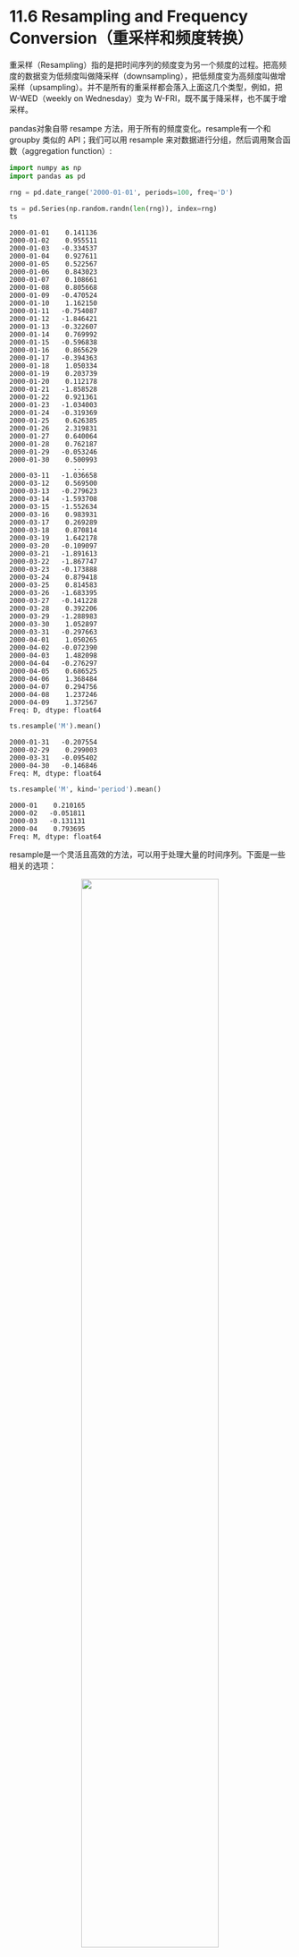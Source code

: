 

# 11.6 Resampling and Frequency Conversion（重采样和频度转换）

重采样（Resampling）指的是把时间序列的频度变为另一个频度的过程。把高频度的数据变为低频度叫做降采样（downsampling），把低频度变为高频度叫做增采样（upsampling）。并不是所有的重采样都会落入上面这几个类型，例如，把 W-WED（weekly on Wednesday）变为 W-FRI，既不属于降采样，也不属于增采样。

pandas对象自带 resampe 方法，用于所有的频度变化。resample有一个和 groupby 类似的 API；我们可以用 resample 来对数据进行分组，然后调用聚合函数（aggregation function）:


```Python
import numpy as np
import pandas as pd
```


```Python
rng = pd.date_range('2000-01-01', periods=100, freq='D')
```


```Python
ts = pd.Series(np.random.randn(len(rng)), index=rng)
ts
```




    2000-01-01    0.141136
    2000-01-02    0.955511
    2000-01-03   -0.334537
    2000-01-04    0.927611
    2000-01-05    0.522567
    2000-01-06    0.843023
    2000-01-07    0.108661
    2000-01-08    0.805668
    2000-01-09   -0.470524
    2000-01-10    1.162150
    2000-01-11   -0.754087
    2000-01-12   -1.846421
    2000-01-13   -0.322607
    2000-01-14    0.769992
    2000-01-15   -0.596838
    2000-01-16    0.865629
    2000-01-17   -0.394363
    2000-01-18    1.050334
    2000-01-19    0.203739
    2000-01-20    0.112178
    2000-01-21   -1.858528
    2000-01-22    0.921361
    2000-01-23   -1.034003
    2000-01-24   -0.319369
    2000-01-25    0.626385
    2000-01-26    2.319831
    2000-01-27    0.640064
    2000-01-28    0.762187
    2000-01-29   -0.053246
    2000-01-30    0.500993
                    ...
    2000-03-11   -1.036658
    2000-03-12    0.569500
    2000-03-13   -0.279623
    2000-03-14   -1.593708
    2000-03-15   -1.552634
    2000-03-16    0.983931
    2000-03-17    0.269289
    2000-03-18    0.870814
    2000-03-19    1.642178
    2000-03-20   -0.109097
    2000-03-21   -1.891613
    2000-03-22   -1.867747
    2000-03-23   -0.173888
    2000-03-24    0.879418
    2000-03-25    0.814583
    2000-03-26   -1.683395
    2000-03-27   -0.141228
    2000-03-28    0.392206
    2000-03-29   -1.288983
    2000-03-30    1.052897
    2000-03-31   -0.297663
    2000-04-01    1.050265
    2000-04-02   -0.072390
    2000-04-03    1.482098
    2000-04-04   -0.276297
    2000-04-05    0.686525
    2000-04-06    1.368484
    2000-04-07    0.294756
    2000-04-08    1.237246
    2000-04-09    1.372567
    Freq: D, dtype: float64




```Python
ts.resample('M').mean()
```




    2000-01-31   -0.207554
    2000-02-29    0.299003
    2000-03-31   -0.095402
    2000-04-30   -0.146846
    Freq: M, dtype: float64




```Python
ts.resample('M', kind='period').mean()
```




    2000-01    0.210165
    2000-02   -0.051811
    2000-03   -0.131131
    2000-04    0.793695
    Freq: M, dtype: float64



resample是一个灵活且高效的方法，可以用于处理大量的时间序列。下面是一些相关的选项：

<p align="center">
    <img width="70%" height="70%" src="http://images.iterate.site/blog/image/180803/LHm0CLe703.png?imageslim">
</p>

# 1 Downsampling（降采样）

把数据聚合为规律、低频度是一个很普通的时间序列任务。用于处理的数据不必是有固定频度的；我们想要设定的频度会定义箱界（bin edges），根据 bin edges会把时间序列分割为多个片段，然后进行聚合。例如，转换为月度，比如'M'或'BM'，我们需要把数据以月为间隔进行切割。每一个间隔都是半开放的（half-open）；一个数据点只能属于一个间隔，所有间隔的合集，构成整个时间范围（time frame）。当使用 resample 去降采样数据的时候，有很多事情需要考虑：

- 在每个间隔里，哪一边要闭合
- 怎样对每一个聚合的 bin 贴标签，可以使用间隔的开始或结束

为了演示一下，下面用一个一分钟的数据来举例：


```Python
rng = pd.date_range('2000-01-01', periods=12, freq='T')
```


```Python
ts = pd.Series(np.arange(12), index=rng)
ts
```




    2000-01-01 00:00:00     0
    2000-01-01 00:01:00     1
    2000-01-01 00:02:00     2
    2000-01-01 00:03:00     3
    2000-01-01 00:04:00     4
    2000-01-01 00:05:00     5
    2000-01-01 00:06:00     6
    2000-01-01 00:07:00     7
    2000-01-01 00:08:00     8
    2000-01-01 00:09:00     9
    2000-01-01 00:10:00    10
    2000-01-01 00:11:00    11
    Freq: T, dtype: int64



假设我们想要按 5 分钟一个数据块来进行聚合，然后对每一个组计算总和：


```Python
ts.resample('5min', closed='right').sum()
```




    1999-12-31 23:55:00     0
    2000-01-01 00:00:00    15
    2000-01-01 00:05:00    40
    2000-01-01 00:10:00    11
    Freq: 5T, dtype: int64



我们传入的频度定义了每个 bin 的边界按 5 分钟递增。默认，bin的左边界是闭合的，所以`00:00`值是属于`00:00`到`00:05`间隔的。设定 closed='right'，会让间隔的右边闭合：


```Python
ts.resample('5min', closed='right').sum()
```




    1999-12-31 23:55:00     0
    2000-01-01 00:00:00    15
    2000-01-01 00:05:00    40
    2000-01-01 00:10:00    11
    Freq: 5T, dtype: int64



默认，每一个 bin 的左边的时间戳，会被用来作为结果里时间序列的标签。通过设置 label='right'，我们可以使用 bin 右边的时间戳来作为标签：


```Python
ts.resample('5min', closed='right', label='right').sum()
```




    2000-01-01 00:00:00     0
    2000-01-01 00:05:00    15
    2000-01-01 00:10:00    40
    2000-01-01 00:15:00    11
    Freq: 5T, dtype: int64



可以看下图方便理解：

<p align="center">
    <img width="70%" height="70%" src="http://images.iterate.site/blog/image/180803/C53e3CCkDb.png?imageslim">
</p>

最后，我们可能想要对结果的索引进行位移，比如在右边界减少一秒。想要实现的话，传递一个字符串或日期偏移给 loffset：


```Python
ts.resample('5min', closed='right',
            label='right', loffset='-1s').sum()
```




    1999-12-31 23:59:59     0
    2000-01-01 00:04:59    15
    2000-01-01 00:09:59    40
    2000-01-01 00:14:59    11
    Freq: 5T, dtype: int64



我们也可以使用 shift 方法来实现上面 loffset 的效果。

### Open-High-Low-Close (OHLC) resampling（股价图重取样）

>  Open-High-Low-Close: 开盘-盘高-盘低-收盘图；股票图；股价图

在经济界，一个比较流行的用法，是对时间序列进行聚合，计算每一个桶（bucket）里的四个值：first（open），last（close），maximum（high），minimal（low），即开盘-收盘-盘高-盘低，四个值。使用 ohlc 聚合函数可以得到这四个聚合结果：


```Python
ts.resample('5min').ohlc()
```




<div>
<table border="1" class="dataframe">
  <thead>
    <tr style="text-align: right;">
      <th></th>
      <th>open</th>
      <th>high</th>
      <th>low</th>
      <th>close</th>
    </tr>
  </thead>
  <tbody>
    <tr>
      <th>2000-01-01 00:00:00</th>
      <td>0</td>
      <td>4</td>
      <td>0</td>
      <td>4</td>
    </tr>
    <tr>
      <th>2000-01-01 00:05:00</th>
      <td>5</td>
      <td>9</td>
      <td>5</td>
      <td>9</td>
    </tr>
    <tr>
      <th>2000-01-01 00:10:00</th>
      <td>10</td>
      <td>11</td>
      <td>10</td>
      <td>11</td>
    </tr>
  </tbody>
</table>
</div>



# 2 Upsampling and Interpolation（增采样和插值）

把一个低频度转换为高频度，是不需要进行聚合的。下面是一个有周数据的 DataFrame：


```Python
frame = pd.DataFrame(np.random.randn(2, 4),
                     index=pd.date_range('1/1/2000', periods=2,
                                         freq='W-WED'),
                     columns=['Colorado', 'Texas', 'New York', 'Ohio'])
frame
```




<div>
<table border="1" class="dataframe">
  <thead>
    <tr style="text-align: right;">
      <th></th>
      <th>Colorado</th>
      <th>Texas</th>
      <th>New York</th>
      <th>Ohio</th>
    </tr>
  </thead>
  <tbody>
    <tr>
      <th>2000-01-05</th>
      <td>0.138355</td>
      <td>1.881517</td>
      <td>0.655367</td>
      <td>1.496932</td>
    </tr>
    <tr>
      <th>2000-01-12</th>
      <td>-1.125212</td>
      <td>-0.824337</td>
      <td>0.803721</td>
      <td>-0.672660</td>
    </tr>
  </tbody>
</table>
</div>



当我们对这个数据进行聚合的的时候，每个组只有一个值，以及 gap（间隔）之间的缺失值。在不使用任何聚合函数的情况下，我们使用 asfreq 方法将其转换为高频度：


```Python
df_daily = frame.resample('D').asfreq()
df_daily
```




<div>
<table border="1" class="dataframe">
  <thead>
    <tr style="text-align: right;">
      <th></th>
      <th>Colorado</th>
      <th>Texas</th>
      <th>New York</th>
      <th>Ohio</th>
    </tr>
  </thead>
  <tbody>
    <tr>
      <th>2000-01-05</th>
      <td>0.138355</td>
      <td>1.881517</td>
      <td>0.655367</td>
      <td>1.496932</td>
    </tr>
    <tr>
      <th>2000-01-06</th>
      <td>NaN</td>
      <td>NaN</td>
      <td>NaN</td>
      <td>NaN</td>
    </tr>
    <tr>
      <th>2000-01-07</th>
      <td>NaN</td>
      <td>NaN</td>
      <td>NaN</td>
      <td>NaN</td>
    </tr>
    <tr>
      <th>2000-01-08</th>
      <td>NaN</td>
      <td>NaN</td>
      <td>NaN</td>
      <td>NaN</td>
    </tr>
    <tr>
      <th>2000-01-09</th>
      <td>NaN</td>
      <td>NaN</td>
      <td>NaN</td>
      <td>NaN</td>
    </tr>
    <tr>
      <th>2000-01-10</th>
      <td>NaN</td>
      <td>NaN</td>
      <td>NaN</td>
      <td>NaN</td>
    </tr>
    <tr>
      <th>2000-01-11</th>
      <td>NaN</td>
      <td>NaN</td>
      <td>NaN</td>
      <td>NaN</td>
    </tr>
    <tr>
      <th>2000-01-12</th>
      <td>-1.125212</td>
      <td>-0.824337</td>
      <td>0.803721</td>
      <td>-0.672660</td>
    </tr>
  </tbody>
</table>
</div>



假设我们想要用每周的值来填写非周三的部分。这种方法叫做填充（filling）或插值（interpolation），可以使用 fillna 或 reindex 方法来实现重采样：


```Python
frame.resample('D').ffill()
```




<div>
<table border="1" class="dataframe">
  <thead>
    <tr style="text-align: right;">
      <th></th>
      <th>Colorado</th>
      <th>Texas</th>
      <th>New York</th>
      <th>Ohio</th>
    </tr>
  </thead>
  <tbody>
    <tr>
      <th>2000-01-05</th>
      <td>0.138355</td>
      <td>1.881517</td>
      <td>0.655367</td>
      <td>1.496932</td>
    </tr>
    <tr>
      <th>2000-01-06</th>
      <td>0.138355</td>
      <td>1.881517</td>
      <td>0.655367</td>
      <td>1.496932</td>
    </tr>
    <tr>
      <th>2000-01-07</th>
      <td>0.138355</td>
      <td>1.881517</td>
      <td>0.655367</td>
      <td>1.496932</td>
    </tr>
    <tr>
      <th>2000-01-08</th>
      <td>0.138355</td>
      <td>1.881517</td>
      <td>0.655367</td>
      <td>1.496932</td>
    </tr>
    <tr>
      <th>2000-01-09</th>
      <td>0.138355</td>
      <td>1.881517</td>
      <td>0.655367</td>
      <td>1.496932</td>
    </tr>
    <tr>
      <th>2000-01-10</th>
      <td>0.138355</td>
      <td>1.881517</td>
      <td>0.655367</td>
      <td>1.496932</td>
    </tr>
    <tr>
      <th>2000-01-11</th>
      <td>0.138355</td>
      <td>1.881517</td>
      <td>0.655367</td>
      <td>1.496932</td>
    </tr>
    <tr>
      <th>2000-01-12</th>
      <td>-1.125212</td>
      <td>-0.824337</td>
      <td>0.803721</td>
      <td>-0.672660</td>
    </tr>
  </tbody>
</table>
</div>



我们可以选择只对一部分的周期进行填写：


```Python
frame.resample('D').ffill(limit=2)
```




<div>
<table border="1" class="dataframe">
  <thead>
    <tr style="text-align: right;">
      <th></th>
      <th>Colorado</th>
      <th>Texas</th>
      <th>New York</th>
      <th>Ohio</th>
    </tr>
  </thead>
  <tbody>
    <tr>
      <th>2000-01-05</th>
      <td>0.138355</td>
      <td>1.881517</td>
      <td>0.655367</td>
      <td>1.496932</td>
    </tr>
    <tr>
      <th>2000-01-06</th>
      <td>0.138355</td>
      <td>1.881517</td>
      <td>0.655367</td>
      <td>1.496932</td>
    </tr>
    <tr>
      <th>2000-01-07</th>
      <td>0.138355</td>
      <td>1.881517</td>
      <td>0.655367</td>
      <td>1.496932</td>
    </tr>
    <tr>
      <th>2000-01-08</th>
      <td>NaN</td>
      <td>NaN</td>
      <td>NaN</td>
      <td>NaN</td>
    </tr>
    <tr>
      <th>2000-01-09</th>
      <td>NaN</td>
      <td>NaN</td>
      <td>NaN</td>
      <td>NaN</td>
    </tr>
    <tr>
      <th>2000-01-10</th>
      <td>NaN</td>
      <td>NaN</td>
      <td>NaN</td>
      <td>NaN</td>
    </tr>
    <tr>
      <th>2000-01-11</th>
      <td>NaN</td>
      <td>NaN</td>
      <td>NaN</td>
      <td>NaN</td>
    </tr>
    <tr>
      <th>2000-01-12</th>
      <td>-1.125212</td>
      <td>-0.824337</td>
      <td>0.803721</td>
      <td>-0.672660</td>
    </tr>
  </tbody>
</table>
</div>



注意，新的日期索引不能与旧的有重叠：


```Python
frame.resample('W-THU').ffill()
```




<div>
<table border="1" class="dataframe">
  <thead>
    <tr style="text-align: right;">
      <th></th>
      <th>Colorado</th>
      <th>Texas</th>
      <th>New York</th>
      <th>Ohio</th>
    </tr>
  </thead>
  <tbody>
    <tr>
      <th>2000-01-06</th>
      <td>0.138355</td>
      <td>1.881517</td>
      <td>0.655367</td>
      <td>1.496932</td>
    </tr>
    <tr>
      <th>2000-01-13</th>
      <td>-1.125212</td>
      <td>-0.824337</td>
      <td>0.803721</td>
      <td>-0.672660</td>
    </tr>
  </tbody>
</table>
</div>



# 3 Resampling with Periods（对周期进行重采样）

对周期的索引进行重采样的过程，与之前时间戳的方法相似：


```Python
frame = pd.DataFrame(np.random.randn(24, 4),
                     index=pd.period_range('1-2000', '12-2001',
                                           freq='M'),
                     columns=['Colorado', 'Texas', 'New York', 'Ohio'])
frame[:5]
```




<div>
<table border="1" class="dataframe">
  <thead>
    <tr style="text-align: right;">
      <th></th>
      <th>Colorado</th>
      <th>Texas</th>
      <th>New York</th>
      <th>Ohio</th>
    </tr>
  </thead>
  <tbody>
    <tr>
      <th>2000-01</th>
      <td>1.451095</td>
      <td>0.236027</td>
      <td>-1.114785</td>
      <td>1.245450</td>
    </tr>
    <tr>
      <th>2000-02</th>
      <td>1.720449</td>
      <td>-0.724853</td>
      <td>-1.870676</td>
      <td>1.089338</td>
    </tr>
    <tr>
      <th>2000-03</th>
      <td>0.411774</td>
      <td>-0.785979</td>
      <td>1.749024</td>
      <td>0.164739</td>
    </tr>
    <tr>
      <th>2000-04</th>
      <td>-1.549051</td>
      <td>-0.050722</td>
      <td>0.002775</td>
      <td>-1.606657</td>
    </tr>
    <tr>
      <th>2000-05</th>
      <td>1.011998</td>
      <td>0.149377</td>
      <td>-1.608262</td>
      <td>0.992927</td>
    </tr>
  </tbody>
</table>
</div>




```Python
annual_frame = frame.resample('A-DEC').mean()
annual_frame
```




<div>
<table border="1" class="dataframe">
  <thead>
    <tr style="text-align: right;">
      <th></th>
      <th>Colorado</th>
      <th>Texas</th>
      <th>New York</th>
      <th>Ohio</th>
    </tr>
  </thead>
  <tbody>
    <tr>
      <th>2000</th>
      <td>0.208662</td>
      <td>-0.109971</td>
      <td>-0.233464</td>
      <td>0.138465</td>
    </tr>
    <tr>
      <th>2001</th>
      <td>-0.401946</td>
      <td>0.368050</td>
      <td>-0.209196</td>
      <td>-0.155851</td>
    </tr>
  </tbody>
</table>
</div>



增采样需要考虑的要多一些，比如在重采样前，选择哪一个时间跨度作为结束，就像 asfreq 方法那样。convertion参数默认是'start'，但也能用'end'：


```Python
# Q-DEC: Quarterly, year ending in December
annual_frame.resample('Q-DEC').ffill()
```




<div>
<table border="1" class="dataframe">
  <thead>
    <tr style="text-align: right;">
      <th></th>
      <th>Colorado</th>
      <th>Texas</th>
      <th>New York</th>
      <th>Ohio</th>
    </tr>
  </thead>
  <tbody>
    <tr>
      <th>2000Q1</th>
      <td>0.208662</td>
      <td>-0.109971</td>
      <td>-0.233464</td>
      <td>0.138465</td>
    </tr>
    <tr>
      <th>2000Q2</th>
      <td>0.208662</td>
      <td>-0.109971</td>
      <td>-0.233464</td>
      <td>0.138465</td>
    </tr>
    <tr>
      <th>2000Q3</th>
      <td>0.208662</td>
      <td>-0.109971</td>
      <td>-0.233464</td>
      <td>0.138465</td>
    </tr>
    <tr>
      <th>2000Q4</th>
      <td>0.208662</td>
      <td>-0.109971</td>
      <td>-0.233464</td>
      <td>0.138465</td>
    </tr>
    <tr>
      <th>2001Q1</th>
      <td>-0.401946</td>
      <td>0.368050</td>
      <td>-0.209196</td>
      <td>-0.155851</td>
    </tr>
    <tr>
      <th>2001Q2</th>
      <td>-0.401946</td>
      <td>0.368050</td>
      <td>-0.209196</td>
      <td>-0.155851</td>
    </tr>
    <tr>
      <th>2001Q3</th>
      <td>-0.401946</td>
      <td>0.368050</td>
      <td>-0.209196</td>
      <td>-0.155851</td>
    </tr>
    <tr>
      <th>2001Q4</th>
      <td>-0.401946</td>
      <td>0.368050</td>
      <td>-0.209196</td>
      <td>-0.155851</td>
    </tr>
  </tbody>
</table>
</div>




```Python
annual_frame.resample('Q-DEC', convention='end').ffill()
```




<div>
<table border="1" class="dataframe">
  <thead>
    <tr style="text-align: right;">
      <th></th>
      <th>Colorado</th>
      <th>Texas</th>
      <th>New York</th>
      <th>Ohio</th>
    </tr>
  </thead>
  <tbody>
    <tr>
      <th>2000Q4</th>
      <td>0.208662</td>
      <td>-0.109971</td>
      <td>-0.233464</td>
      <td>0.138465</td>
    </tr>
    <tr>
      <th>2001Q1</th>
      <td>0.208662</td>
      <td>-0.109971</td>
      <td>-0.233464</td>
      <td>0.138465</td>
    </tr>
    <tr>
      <th>2001Q2</th>
      <td>0.208662</td>
      <td>-0.109971</td>
      <td>-0.233464</td>
      <td>0.138465</td>
    </tr>
    <tr>
      <th>2001Q3</th>
      <td>0.208662</td>
      <td>-0.109971</td>
      <td>-0.233464</td>
      <td>0.138465</td>
    </tr>
    <tr>
      <th>2001Q4</th>
      <td>-0.401946</td>
      <td>0.368050</td>
      <td>-0.209196</td>
      <td>-0.155851</td>
    </tr>
  </tbody>
</table>
</div>



增采样和降采样的规则更严格一些：

- 降采样中，目标频度必须是原频度的子周期（subperiod）
- 增采样中，目标频度必须是原频度的母周期（superperiod）

如果不满足上面的规则，会报错。主要会影响到季度，年度，周度频度；例如，用 Q-MAR定义的时间跨度只与 A-MAR, A-JUN, A-SEP, A-DEC进行对齐（line up with）：


```Python
annual_frame.resample('Q-MAR').ffill()
```




<div>
<table border="1" class="dataframe">
  <thead>
    <tr style="text-align: right;">
      <th></th>
      <th>Colorado</th>
      <th>Texas</th>
      <th>New York</th>
      <th>Ohio</th>
    </tr>
  </thead>
  <tbody>
    <tr>
      <th>2000Q4</th>
      <td>0.208662</td>
      <td>-0.109971</td>
      <td>-0.233464</td>
      <td>0.138465</td>
    </tr>
    <tr>
      <th>2001Q1</th>
      <td>0.208662</td>
      <td>-0.109971</td>
      <td>-0.233464</td>
      <td>0.138465</td>
    </tr>
    <tr>
      <th>2001Q2</th>
      <td>0.208662</td>
      <td>-0.109971</td>
      <td>-0.233464</td>
      <td>0.138465</td>
    </tr>
    <tr>
      <th>2001Q3</th>
      <td>0.208662</td>
      <td>-0.109971</td>
      <td>-0.233464</td>
      <td>0.138465</td>
    </tr>
    <tr>
      <th>2001Q4</th>
      <td>-0.401946</td>
      <td>0.368050</td>
      <td>-0.209196</td>
      <td>-0.155851</td>
    </tr>
    <tr>
      <th>2002Q1</th>
      <td>-0.401946</td>
      <td>0.368050</td>
      <td>-0.209196</td>
      <td>-0.155851</td>
    </tr>
    <tr>
      <th>2002Q2</th>
      <td>-0.401946</td>
      <td>0.368050</td>
      <td>-0.209196</td>
      <td>-0.155851</td>
    </tr>
    <tr>
      <th>2002Q3</th>
      <td>-0.401946</td>
      <td>0.368050</td>
      <td>-0.209196</td>
      <td>-0.155851</td>
    </tr>
  </tbody>
</table>
</div>
